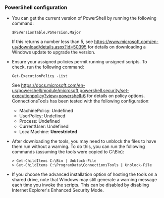 ### PowerShell configuration

- You can get the current version of PowerShell by running the following command:

   ```Shell
   $PSVersionTable.PSVersion.Major
   ```

   If this returns a number less than 5, see <https://www.microsoft.com/en-us/download/details.aspx?id=50395> for details 
   on downloading a Windows update to upgrade the version.
	
- Ensure your assigned policies permit running unsigned scripts. To check, run the following command:

   ```Shell
   Get-ExecutionPolicy -List
   ```
	
	See https://docs.microsoft.com/en-us/powershell/module/microsoft.powershell.security/set-executionpolicy?view=powershell-6 for details on policy options. ConnectionsTools has been tested with the following configuration:
	
   - MachinePolicy: Undefined
   - UserPolicy: Undefined
   - Process: Undefined
   - CurrentUser: Undefined
   - LocalMachine: **Unrestricted**
   
- After downloading the tools, you may need to unblock the files to have them run without a warning. To do this, you can run
  the following commands (assuming the tools were copied to C:\Bin):
  
  ```Shell
  > Get-ChildItems C:\Bin | Unblock-File
  > Get-ChildItems C:\ProgramData\ConnectionsTools | Unblock-File
  ```
   
- If you choose the advanced installation option of hosting the tools on a shared drive, note that Windows may still generate
  a warning message each time you invoke the scripts. This can be disabled by disabling Internet Explorer's Enhanced Security
  Mode.